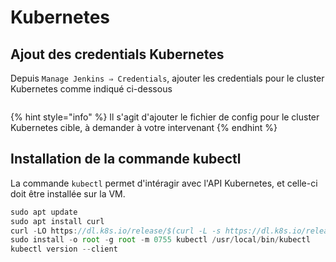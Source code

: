 # Kubernetes

## Ajout des credentials Kubernetes

Depuis `Manage Jenkins ⇒ Credentials`, ajouter les credentials pour le cluster Kubernetes comme indiqué ci-dessous

<figure><img src="https://github.com/smontri/esgi-devsecops/raw/main/images/k8s-creds.jpg" alt=""><figcaption></figcaption></figure>

{% hint style="info" %}
Il s'agit d'ajouter le fichier de config pour le cluster Kubernetes cible, à demander à votre intervenant
{% endhint %}

## Installation de la commande kubectl

La commande `kubectl` permet d'intéragir avec l'API Kubernetes, et celle-ci doit être installée sur la VM.

```javascript
sudo apt update
sudo apt install curl
curl -LO https://dl.k8s.io/release/$(curl -L -s https://dl.k8s.io/release/stable.txt)/bin/linux/amd64/kubectl
sudo install -o root -g root -m 0755 kubectl /usr/local/bin/kubectl
kubectl version --client
```
